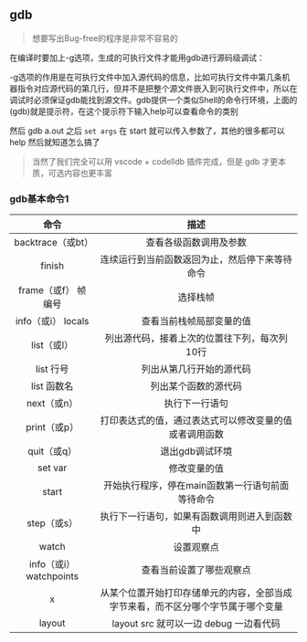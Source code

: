 ## gdb

> 想要写出Bug-free的程序是非常不容易的

在编译时要加上-g选项，生成的可执行文件才能用gdb进行源码级调试：

-g选项的作用是在可执行文件中加入源代码的信息，比如可执行文件中第几条机器指令对应源代码的第几行，但并不是把整个源文件嵌入到可执行文件中，所以在调试时必须保证gdb能找到源文件。gdb提供一个类似Shell的命令行环境，上面的(gdb)就是提示符，在这个提示符下输入help可以查看命令的类别

然后 gdb a.out 之后 `set args` 在 start 就可以传入参数了，其他的很多都可以 help 然后就知道怎么搞了

> 当然了我们完全可以用 vscode + codelldb 插件完成，但是 gdb 才更本质，可选内容也更丰富

### gdb基本命令1

|           命令          |       描述         |
|:-----------------------:|:----------------------------------------------:|
| backtrace（或bt）       | 查看各级函数调用及参数                                                           |
| finish                  | 连续运行到当前函数返回为止，然后停下来等待命令                                   |
| frame（或f） 帧编号     | 选择栈帧                                                                         |
| info（或i） locals      | 查看当前栈帧局部变量的值                                                         |
| list（或l）             | 列出源代码，接着上次的位置往下列，每次列10行                                     |
| list 行号               | 列出从第几行开始的源代码                                                         |
| list 函数名             | 列出某个函数的源代码                                                             |
| next（或n）             | 执行下一行语句                                                                   |
| print（或p）            | 打印表达式的值，通过表达式可以修改变量的值或者调用函数                           |
| quit（或q）             | 退出gdb调试环境                                                                  |
| set var                 | 修改变量的值                                                                     |
| start                   | 开始执行程序，停在main函数第一行语句前面等待命令                                 |
| step（或s）             | 执行下一行语句，如果有函数调用则进入到函数中                                     |
| watch                   | 设置观察点                                                                       |
| info（或i） watchpoints | 查看当前设置了哪些观察点                                                         |
| x                       | 从某个位置开始打印存储单元的内容，全部当成字节来看，而不区分哪个字节属于哪个变量 |
| layout                  | layout src 就可以一边 debug 一边看代码 |

